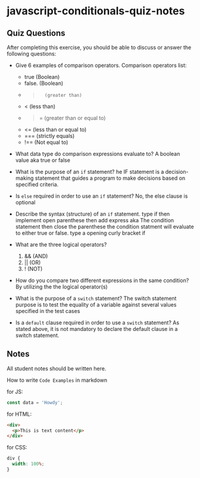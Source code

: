 # javascript-conditionals-quiz-notes

## Quiz Questions

After completing this exercise, you should be able to discuss or answer the following questions:

- Give 6 examples of comparison operators.
  Comparison operators list:

  - true (Boolean)
  - false. (Boolean)
  - >       (greater than)
  - < (less than)
  - > = (greater than or equal to)
  - <= (less than or equal to)
  - === (strictly equals)
  - !== (Not equal to)

- What data type do comparison expressions evaluate to?
  A boolean value aka true or false

- What is the purpose of an `if` statement?
  he IF statement is a decision-making statement that guides a
  program to make decisions based on specified criteria.

- Is `else` required in order to use an `if` statement?
  No, the else clause is optional

- Describe the syntax (structure) of an `if` statement.
  type if then implement open parenthese then add express aka The condition statement then close the parenthese the condition statment will evaluate to either true or false. type a opening curly bracket if

- What are the three logical operators?

  1. && (AND)
  2. || (OR)
  3. ! (NOT)

- How do you compare two different expressions in the same condition?
  By utilizing the the logical operator(s)

- What is the purpose of a `switch` statement?
  The switch statement purpose is to test the equality of a variable
  against several values specified in the test cases

- Is a `default` clause required in order to use a `switch` statement?
  As stated above, it is not mandatory to declare the default clause in
  a switch statement.

## Notes

All student notes should be written here.

How to write `Code Examples` in markdown

for JS:

```javascript
const data = 'Howdy';
```

for HTML:

```html
<div>
  <p>This is text content</p>
</div>
```

for CSS:

```css
div {
  width: 100%;
}
```
